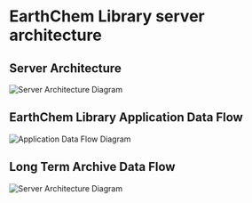 # EarthChem Library server architecture
## Server Architecture
![Server Architecture Diagram](https://github.com/earthchem/ecl-doc/blob/gh-pages/arch_design/ECLSystemServerArchitecture.png)

## EarthChem Library Application Data Flow
![Application Data Flow Diagram](https://github.com/earthchem/ecl-doc/blob/gh-pages/arch_design/ECLApplicationDataFlowDiagram.png)

## Long Term Archive Data Flow
![Server Architecture Diagram](https://github.com/earthchem/ecl-doc/blob/gh-pages/arch_design/ECL_Long_Term_Archive2.png)
